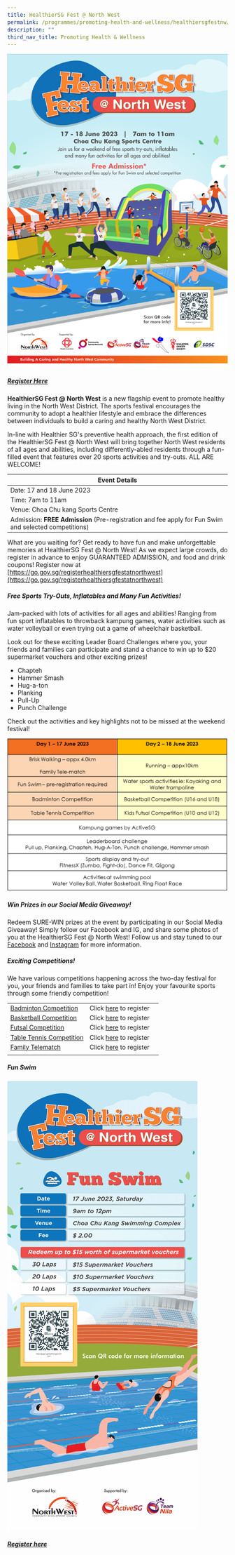 ```yaml
---
title: HealthierSG Fest @ North West
permalink: /programmes/promoting-health-and-wellness/healthiersgfestnw/
description: ""
third_nav_title: Promoting Health & Wellness
---
```

![](/images/hsg%20main%20poster%203.png)
##### [Register Here](https://go.gov.sg/registerhealthiersgfestatnorthwest)

**HealthierSG Fest @ North West** is a new flagship event to promote healthy living in the North West District. The sports festival encourages the community to adopt a healthier lifestyle and embrace the differences between individuals to build a caring and healthy North West District.

In-line with Healthier SG's preventive health approach, the first edition of the HealthierSG Fest @ North West will bring together North West residents of all ages and abilities, including differently-abled residents through a fun-filled event that features over 20 sports activities and try-outs. ALL ARE WELCOME!

| Event Details | 
| -------- | 
| Date: 17 and 18 June 2023     | 
| Time: 7am to 11am | 
| Venue: Choa Chu kang Sports Centre     | 
| Admission: **FREE Admission** (Pre-registration and fee apply for Fun Swim and selected competitions)   | 

What are you waiting for? Get ready to have fun and make unforgettable memories at HealthierSG Fest @ North West! As we expect large crowds, do register in advance to enjoy GUARANTEED ADMISSION, and food and drink coupons! Register now at [https://go.gov.sg/registerhealthiersgfestatnorthwest](https://go.gov.sg/registerhealthiersgfestatnorthwest)

##### Free Sports Try-Outs, Inflatables and Many Fun Activities!

Jam-packed with lots of activities for all ages and abilities! Ranging from fun sport inflatables to throwback kampung games, water activities such as water volleyball or even trying out a game of wheelchair basketball.

Look out for these exciting Leader Board Challenges where you, your friends and families can participate and stand a chance to win up to $20 supermarket vouchers and other exciting prizes!
* Chapteh
* Hammer Smash
* Hug-a-ton
* Planking
* Pull-Up
* Punch Challenge

Check out the activities and key highlights not to be missed at the weekend festival!

![](/images/table%202.png)

##### Win Prizes in our Social Media Giveaway!

Redeem SURE-WIN prizes at the event by participating in our Social Media Giveaway! Simply follow our Facebook and IG, and share some photos of you at the HealthierSG Fest @ North West! Follow us and stay tuned to our [Facebook](https://www.facebook.com/nwcdc) and [Instagram](https://www.instagram.com/northwestcdc/) for more information.

##### Exciting Competitions!

We have various competitions happening across the two-day festival for you, your friends and families to take part in! Enjoy your favourite sports through some friendly competition!


|  |  | |
| -------- | -------- | -------- |
| [Badminton Competition](/files/badminton%20pdf.pdf)    | Click [here](https://www.onepa.gov.sg/events/canberra-csn-healthiersg-fest-north-west-badminton-tournament-48664575) to register   |  |
| [Basketball Competition](/files/basketball%20poster.pdf) | Click [here](https://www.onepa.gov.sg/events/marsiling-csn-3x3-basketball-tournament-healthiersg-fest-north-west-41724102) to register |
| [Futsal Competition](/files/futsal%20poster.pdf)     | Click [here](https://form.gov.sg/645df938337d54001268f9d0) to register |
| [Table Tennis Competition](/files/table%20tennis%20poster.pdf)  | Click [here](https://www.onepa.gov.sg/events/yew-tee-csn-table-tennis-competition---healthiersg-fest--north-west-25623182) to register  |  |
| [Family Telematch](/files/family%20telematch.pdf)  | Click [here](https://www.onepa.gov.sg/events/yew-tee-csn-family-telematch---healthiersg-fest--north-west-30976594) to register    |  |
|  |  | |

##### Fun Swim
![](/images/fun%20swim%20poster.jpg)
##### [Register here](https://form.gov.sg/6461a746e633cc0011f9668f)